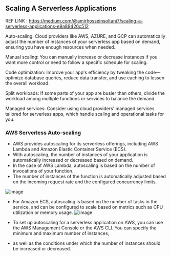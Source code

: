 ## Scaling A Serverless Applications

REF LINK : https://medium.com/@amirhosseinsoltani7/scaling-a-serverless-applications-e9a89426c512

Auto-scaling: Cloud providers like AWS, AZURE, and GCP can automatically adjust the number of instances of your serverless app based on demand, ensuring you have enough resources when needed.

Manual scaling: You can manually increase or decrease instances if you want more control or need to follow a specific schedule for scaling.

Code optimization: Improve your app's efficiency by tweaking the code—optimize database queries, reduce data transfer, and use caching to lessen the overall workload.

Split workloads: If some parts of your app are busier than others, divide the workload among multiple functions or services to balance the demand.

Managed services: Consider using cloud providers' managed services tailored for serverless apps, which handle scaling and operational tasks for you.

### AWS Serverless Auto-scaling
- AWS provides autoscaling for its serverless offerings, including AWS Lambda and Amazon Elastic Container Service (ECS). 
- With autoscaling, the number of instances of your application is automatically increased or decreased based on demand.
- In the case of AWS Lambda, autoscaling is based on the number of invocations of your function.
- The number of instances of the function is automatically adjusted based on the incoming request rate and the configured concurrency limits.

![image](https://github.com/pavankumar0077/Aws-Devops/assets/40380941/d556c3d8-6f77-4b64-aba2-435c14f31f75)

- For Amazon ECS, autoscaling is based on the number of tasks in the service, and can be configured to scale based on metrics such as CPU utilization or memory usage.
![image](https://github.com/pavankumar0077/Aws-Devops/assets/40380941/0aaf1633-7d4b-451c-820c-3ad01a9befdf)

- To set up autoscaling for a serverless application on AWS, you can use the AWS Management Console or the AWS CLI. You can specify the minimum and maximum number of instances,
- as well as the conditions under which the number of instances should be increased or decreased.
